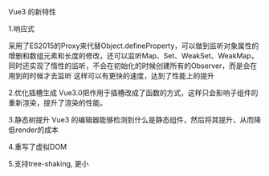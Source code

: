Vue3 的新特性

1.响应式

采用了ES2015的Proxy来代替Object.defineProperty，可以做到监听对象属性的增删和数组元素和长度的修改，还可以监听Map、Set、WeakSet、WeakMap，同时还实现了惰性的监听，不会在初始化的时候创建所有的Observer，而是会在用到的时候才去监听
这样可以有更快的速度，达到了性能上的提升

2.优化插槽生成
Vue3.0把作用于插槽改成了函数的方式，这样只会影响子组件的重新渲染，提升了渲染的性能。

3.静态树提升
Vue3 的编辑器能够检测到什么是静态组件，然后将其提升，从而降低render的成本

4.重写了虚拟DOM

5.支持tree-shaking, 更小

